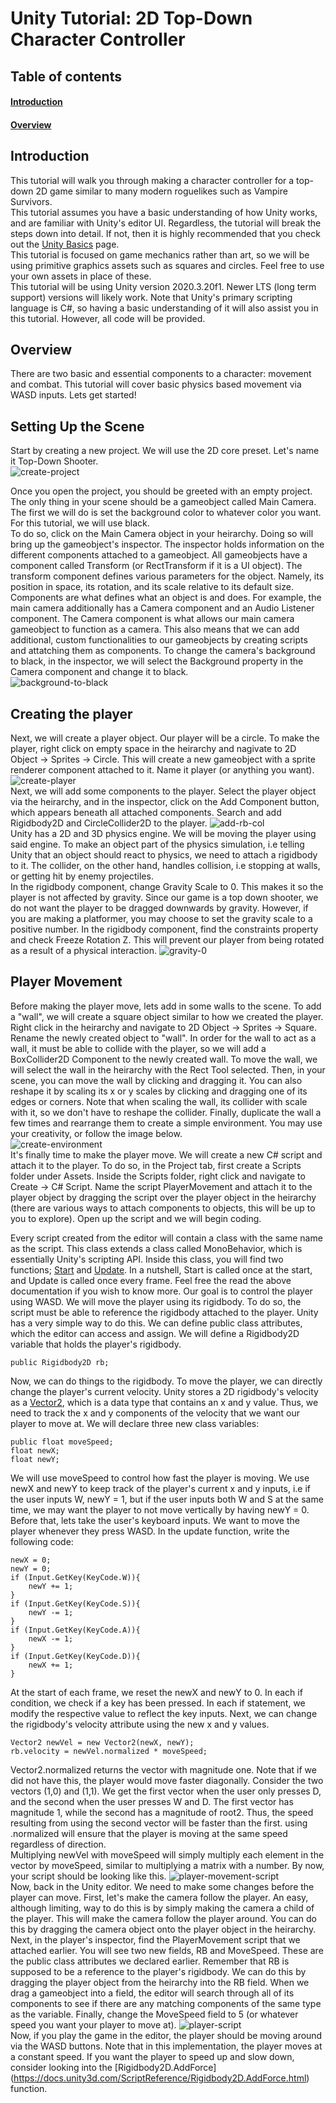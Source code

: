 # Unity Tutorial: 2D Top-Down Character Controller

## Table of contents
#### [Introduction](#introduction) 
#### [Overview](#overview) 

## Introduction
This tutorial will walk you through making a character controller for a top-down 2D game similar to many modern roguelikes such as Vampire Survivors.  
This tutorial assumes you have a basic understanding of how Unity works, and are familiar with Unity's editor UI. Regardless, the tutorial will break the steps down into detail.
If not, then it is highly recommended that you check out the [Unity Basics](https://learning-software-engineering.github.io/Topics/Tech_Stacks/Unity_Intro.html#get-started-with-making-your-first-unity-game) page.  
This tutorial is focused on game mechanics rather than art, so we will be using primitive graphics assets such as squares and circles. Feel free to use your own assets in place of these.  
This tutorial will be using Unity version 2020.3.20f1. Newer LTS (long term support) versions will likely work.
Note that Unity's primary scripting language is C#, so having a basic understanding of it will also assist you in this tutorial. However, all code will be provided.

## Overview
There are two basic and essential components to a character: movement and combat. This tutorial will cover basic physics based movement via WASD inputs. Lets get started!

## Setting Up the Scene
Start by creating a new project. We will use the 2D core preset. Let's name it Top-Down Shooter.  
<img src="https://i.ibb.co/hsMykXw/create-project.png" alt="create-project">  

Once you open the project, you should be greeted with an empty project. The only thing in your scene should be a gameobject called Main Camera.  
The first we will do is set the background color to whatever color you want. For this tutorial, we will use black.  
To do so, click on the Main Camera object in your heirarchy. Doing so will bring up the gameobject's inspector. The inspector holds information on the different components attached to a gameobject. All gameobjects have a component called Transform (or RectTransform if it is a UI object). The transform component defines various parameters for the object. Namely, its position in space, its rotation, and its scale relative to its default size. Components are what defines what an object is and does. For example, the main camera additionally has a Camera component and an Audio Listener component. The Camera component is what allows our main camera gameobject to function as a camera. This also means that we can add additional, custom functionalities to our gameobjects by creating scripts and attatching them as components. To change the camera's background to black, in the inspector, we will select the Background property in the Camera component and change it to black.  
<img src="https://i.ibb.co/9VN0W72/background-to-black.png" alt="background-to-black">

## Creating the player
Next, we will create a player object. Our player will be a circle. To make the player, right click on empty space in the heirarchy and nagivate to 2D Object -> Sprites -> Circle. This will create a new gameobject with a sprite renderer component attached to it. Name it player (or anything you want).  
<img src="https://i.ibb.co/8XjzXFq/create-player.png" alt="create-player">  
Next, we will add some components to the player. Select the player object via the heirarchy, and in the inspector, click on the Add Component button, which appears beneath all attached components. Search and add Rigidbody2D and CircleCollider2D to the player.
<img src="https://i.ibb.co/10ngLLN/add-rb-col.png" alt="add-rb-col">  
Unity has a 2D and 3D physics engine. We will be moving the player using said engine. To make an object part of the physics simulation, i.e telling Unity that an object should react to physics, we need to attach a rigidbody to it.
The collider, on the other hand, handles collision, i.e stopping at walls, or getting hit by enemy projectiles.  
In the rigidbody component, change Gravity Scale to 0. This makes it so the player is not affected by gravity. Since our game is a top down shooter, we do not want the player to be dragged downwards by gravity. However, if you are making a platformer, you may choose to set the gravity scale to a positive number.
In the rigidbody component, find the constraints property and check Freeze Rotation Z. This will prevent our player from being rotated as a result of a physical interaction.
<img src="https://i.ibb.co/1TGKgxH/gravity-0.png" alt="gravity-0">

## Player Movement
Before making the player move, lets add in some walls to the scene. To add a "wall", we will create a square object similar to how we created the player. Right click in the heirarchy and navigate to 2D Object -> Sprites -> Square. Rename the newly created object to "wall". In order for the wall to act as a wall, it must be able to collide with the player, so we will add a BoxCollider2D Component to the newly created wall. To move the wall, we will select the wall in the heirarchy with the Rect Tool selected. Then, in your scene, you can move the wall by clicking and dragging it. You can also reshape it by scaling its x or y scales by clicking and dragging one of its edges or corners. Note that when scaling the wall, its collider with scale with it, so we don't have to reshape the collider. Finally, duplicate the wall a few times and rearrange them to create a simple environment. You may use your creativity, or follow the image below.  
<img src="https://i.ibb.co/nBn50Ws/create-environment.png" alt="create-environment">  
It's finally time to make the player move. We will create a new C# script and attach it to the player. To do so, in the Project tab, first create a Scripts folder under Assets. Inside the Scripts folder, right click and navigate to Create -> C# Script. Name the script PlayerMovement and attach it to the player object by dragging the script over the player object in the heirarchy (there are various ways to attach components to objects, this will be up to you to explore). Open up the script and we will begin coding.

Every script created from the editor will contain a class with the same name as the script. This class extends a class called MonoBehavior, which is essentially Unity's scripting API. Inside this class, you will find two functions; [Start](https://docs.unity3d.com/ScriptReference/MonoBehaviour.Start.html) and [Update](https://docs.unity3d.com/ScriptReference/MonoBehaviour.Update.html). In a nutshell, Start is called once at the start, and Update is called once every frame. Feel free the read the above documentation if you wish to know more. Our goal is to control the player using WASD. We will move the player using its rigidbody. To do so, the script must be able to reference the rigidbody attached to the player. Unity has a very simple way to do this. We can define public class attributes, which the editor can access and assign. We will define a Rigidbody2D variable that holds the player's rigidbody.  
```
public Rigidbody2D rb;
```  
Now, we can do things to the rigidbody. To move the player, we can directly change the player's current velocity. Unity stores a 2D rigidbody's velocity as a [Vector2](https://docs.unity3d.com/ScriptReference/Vector2.html), which is a data type that contains an x and y value. Thus, we need to track the x and y components of the velocity that we want our player to move at. We will declare three new class variables:
```
public float moveSpeed;
float newX;
float newY;
```  
We will use moveSpeed to control how fast the player is moving. We use newX and newY to keep track of the player's current x and y inputs, i.e if the user inputs W, newY = 1, but if the user inputs both W and S at the same time, we may want the player to not move vertically by having newY = 0.
Before that, lets take the user's keyboard inputs. We want to move the player whenever they press WASD. In the update function, write the following code:
```
newX = 0;
newY = 0;
if (Input.GetKey(KeyCode.W)){
    newY += 1;
}
if (Input.GetKey(KeyCode.S)){
    newY -= 1;
}
if (Input.GetKey(KeyCode.A)){
    newX -= 1;
}
if (Input.GetKey(KeyCode.D)){
    newX += 1;
}
```  
At the start of each frame, we reset the newX and newY to 0. In each if condition, we check if a key has been pressed. In each if statement, we modify the respective value to reflect the key inputs.
Next, we can change the rigidbody's velocity attribute using the new x and y values.
``` 
Vector2 newVel = new Vector2(newX, newY);
rb.velocity = newVel.normalized * moveSpeed;
``` 
Vector2.normalized returns the vector with magnitude one. Note that if we did not have this, the player would move faster diagonally. Consider the two vectors (1,0) and (1,1). We get the first vector when the user only presses D, and the second when the user presses W and D. The first vector has magnitude 1, while the second has a magnitude of root2. Thus, the speed resulting from using the second vector will be faster than the first. using .normalized will ensure that the player is moving at the same speed regardless of direction.  
Multiplying newVel with moveSpeed will simply multiply each element in the vector by moveSpeed, similar to multiplying a matrix with a number. By now, your script should be looking like this.
<img src="https://i.ibb.co/GQsb1Hg/player-movement-script.png" alt="player-movement-script">  
Now, back in the Unity editor. We need to make some changes before the player can move.
First, let's make the camera follow the player. An easy, although limiting, way to do this is by simply making the camera a child of the player. This will make the camera follow the player around. You can do this by dragging the camera object onto the player object in the heirarchy. Next, in the player's inspector, find the PlayerMovement script that we attached earlier. You will see two new fields, RB and MoveSpeed. These are the public class attributes we declared earlier. Remember that RB is supposed to be a reference to the player's rigidbody. We can do this by dragging the player object from the heirarchy into the RB field. When we drag a gameobject into a field, the editor will search through all of its components to see if there are any matching components of the same type as the variable. Finally, change the MoveSpeed field to 5 (or whatever speed you want your player to move at).
<img src="https://i.ibb.co/J27xsNc/player-script.png" alt="player-script">  
Now, if you play the game in the editor, the player should be moving around via the WASD buttons. Note that in this implementation, the player moves at a constant speed. If you want the player to speed up and slow down, consider looking into the [Rigidbody2D.AddForce] (https://docs.unity3d.com/ScriptReference/Rigidbody2D.AddForce.html) function.